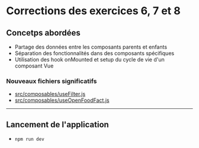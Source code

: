 # Corrections des exercices 6, 7 et 8

## Concetps abordées

- Partage des données entre les composants parents et enfants
- Séparation des fonctionnalités dans des composants spécifiques
- Utilisation des hook onMounted et setup du cycle de vie  d'un composant Vue

### Nouveaux fichiers significatifs

- [src/composables/useFilter.js](./src/composables/useFilter.js)
- [src/composables/useOpenFoodFact.js](./src/composables/useOpenFoodFact.js)

---

## Lancement de l'application

- `npm run dev`
